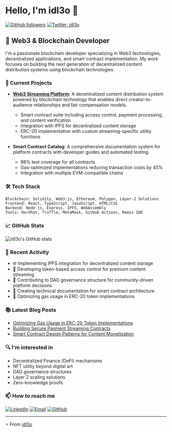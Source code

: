 # Hello, I'm idl3o 👋 

[![GitHub followers](https://img.shields.io/github/followers/idl3o?style=social)](https://github.com/idl3o)
[![Twitter: idl3o](https://img.shields.io/twitter/follow/idl3o?style=social)](https://twitter.com/modsias)

## 💼 Web3 & Blockchain Developer

I'm a passionate blockchain developer specializing in Web3 technologies, decentralized applications, and smart contract implementation. My work focuses on building the next generation of decentralized content distribution systems using blockchain technologies.

### 🚀 Current Projects

- **[Web3 Streaming Platform](https://idl3o.github.io/gh-pages)**: A decentralized content distribution system powered by blockchain technology that enables direct creator-to-audience relationships and fair compensation models.
  - Smart contract suite including access control, payment processing, and content verification
  - Integration with IPFS for decentralized content storage
  - ERC-20 implementation with custom streaming-specific utility functions

- **Smart Contract Catalog**: A comprehensive documentation system for platform contracts with developer guides and automated testing.
  - 98% test coverage for all contracts
  - Gas-optimized implementations reducing transaction costs by 45%
  - Integration with multiple EVM-compatible chains

### 🛠️ Tech Stack

```
Blockchain: Solidity, Web3.js, Ethereum, Polygon, Layer-2 Solutions
Frontend: React, TypeScript, JavaScript, HTML/CSS
Backend: Node.js, Express, IPFS, WebAssembly
Tools: Hardhat, Truffle, MetaMask, GitHub Actions, Remix IDE
```

### 📈 GitHub Stats

![idl3o's GitHub stats](https://github-readme-stats.vercel.app/api?username=idl3o&show_icons=true&theme=radical)

### 🔭 Recent Activity

- 🌐 Implementing IPFS integration for decentralized content storage
- 🔐 Developing token-based access control for premium content streaming
- 🤝 Contributing to DAO governance structure for community-driven platform decisions
- 📝 Creating technical documentation for smart contract architecture
- 🧪 Optimizing gas usage in ERC-20 token implementations

### 📚 Latest Blog Posts

<!-- BLOG-POST-LIST:START -->
- [Optimizing Gas Usage in ERC-20 Token Implementations](https://github.com/idl3o/idl3o/blob/main/optimizing-gas-erc20.md)
- [Building Secure Payment Streaming Contracts](https://idl3o.github.io/gh-pages/blog/payment-streaming-contracts)
- [Smart Contract Design Patterns for Content Monetization](https://idl3o.github.io/gh-pages/blog/smart-contract-patterns)
<!-- BLOG-POST-LIST:END -->

### 🔍 I'm interested in

- Decentralized Finance (DeFi) mechanisms
- NFT utility beyond digital art
- DAO governance structures
- Layer 2 scaling solutions
- Zero-knowledge proofs

### 📫 How to reach me

[![LinkedIn](https://img.shields.io/badge/LinkedIn-Connect-blue)](https://www.linkedin.com/in/s-lavi-a13669363/)
[![Email](https://img.shields.io/badge/Email-Contact-red)](mailto:sjlavieth@email.com)
[![GitHub](https://img.shields.io/badge/GitHub-Follow-green)](https://github.com/idl3o)

---

⭐️ From [idl3o](https://github.com/idl3o)
